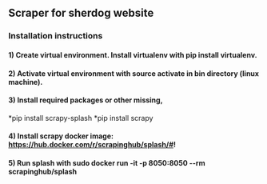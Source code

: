 ## Scraper for sherdog website
### Installation instructions
#### 1) Create virtual environment.  Install virtualenv with pip install virtualenv.
#### 2) Activate virtual environment with source activate in bin directory (linux machine).
#### 3) Install required packages or other missing,
*pip install scrapy-splash
*pip install scrapy
#### 4) Install scrapy docker image: https://hub.docker.com/r/scrapinghub/splash/#!
#### 5) Run splash with sudo docker run -it -p 8050:8050 --rm scrapinghub/splash

